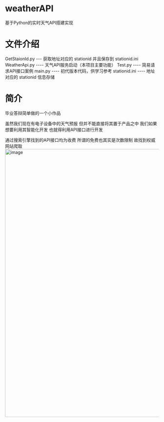 # weatherAPI
基于Python的实时天气API搭建实现

# 文件介绍
GetStaionId.py --- 获取地址对应的 stationid 并且保存到 stationid.ini
WeatherApi.py ---- 天气API服务启动（本项目主要功能）
Test.py ---- 简易请求API接口案例
main.py ---- 初代版本代码，供学习参考
stationid.ini ---- 地址对应的 stationid 信息存储

# 简介
毕业答辩简单做的一个小作品

虽然我们现在有电子设备中的天气预报 但并不能直接将其置于产品之中
我们如果想要利用其智能化开发 也就得利用API接口进行开发

通过搜索引擎找到的API接口均为收费  所谓的免费也其实是次数限制 故找到权威网站爬取
<img width="877" alt="image" src="https://github.com/s1wei/weatherAPI/assets/86072267/dfb64bf4-d396-4a9a-9608-f5669ff80355">

